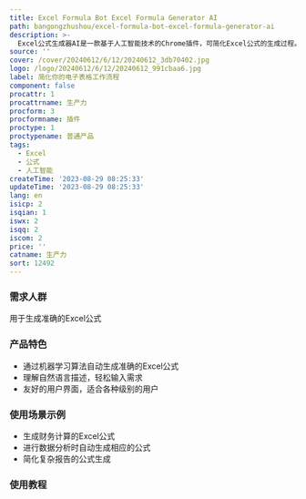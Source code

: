 ```yaml
---
title: Excel Formula Bot Excel Formula Generator AI
path: bangongzhushou/excel-formula-bot-excel-formula-generator-ai
description: >-
  Excel公式生成器AI是一款基于人工智能技术的Chrome插件，可简化Excel公式的生成过程。通过先进的机器学习算法，AIForSheet能够分析你的数据并自动生成符合你需求的准确的Excel公式。无论你是进行财务计算、数据分析还是准备复杂的报告，AIForSheet都能成为你可靠的助手。不再需要记忆复杂的公式语法或花费数小时搜索正确的函数，AIForSheet能理解你，甚至能理解自然语言描述。只需描述你需要的计算或输入你的要求，AI引擎会快速生成你需要的准确的Excel公式。AIForSheet拥有友好的界面，适用于各种级别的用户，无论你是Excel的初学者还是经验丰富的专业人士，这个直观的Chrome插件都能让你轻松处理最复杂的公式。AIForSheet将节省你宝贵的时间和精力，为你带来更高效和流畅的Excel体验。
source: ''
cover: /cover/20240612/6/12/20240612_3db70402.jpg
logo: /logo/20240612/6/12/20240612_991cbaa6.jpg
label: 简化你的电子表格工作流程
component: false
procattr: 1
procattrname: 生产力
procform: 3
procformname: 插件
proctype: 1
proctypename: 普通产品
tags:
  - Excel
  - 公式
  - 人工智能
createTime: '2023-08-29 08:25:33'
updateTime: '2023-08-29 08:25:33'
lang: en
isicp: 2
isqian: 1
iswx: 2
isqq: 2
iscom: 2
price: ''
catname: 生产力
sort: 12492
---
```




### 需求人群
用于生成准确的Excel公式

### 产品特色
- 通过机器学习算法自动生成准确的Excel公式
- 理解自然语言描述，轻松输入需求
- 友好的用户界面，适合各种级别的用户

### 使用场景示例
- 生成财务计算的Excel公式
- 进行数据分析时自动生成相应的公式
- 简化复杂报告的公式生成

### 使用教程


  

